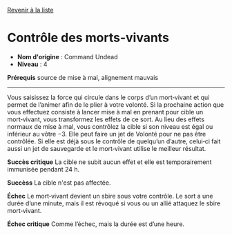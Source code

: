 [Revenir à la liste](..)

# Contrôle des morts-vivants

 * **Nom d'origine** : Command Undead
 * **Niveau** : 4


<p><strong>Prérequis</strong> source de mise à mal, alignement mauvais</p>
<hr>
<p>Vous saisissez la force qui circule dans le corps d’un mort‑vivant et qui permet de l’animer afin de le plier à votre volonté. Si la prochaine action que vous effectuez consiste à lancer mise à mal en prenant pour cible un mort‑vivant, vous transformez les effets de ce sort. Au lieu des effets normaux de mise à mal, vous contrôlez la cible si son niveau est égal ou inférieur au vôtre −3. Elle peut faire un jet de Volonté pour ne pas être contrôlée. Si elle est déjà sous le contrôle de quelqu’un d’autre, celui‑ci fait aussi un jet de sauvegarde et le mort‑vivant utilise le meilleur résultat.</p>
<p><strong>Succès critique</strong> La cible ne subit aucun effet et elle est temporairement immunisée pendant 24 h.</p>
<p><strong>Succèss</strong> La cible n'est pas affectée.</p>
<p><strong>Échec</strong> Le mort‑vivant devient un sbire sous votre contrôle. Le sort a une durée d’une minute, mais il est révoqué si vous ou un allié attaquez le sbire mort‑vivant.</p>
<p><strong>Échec critique</strong> Comme l’échec, mais la durée est d’une heure.</p>